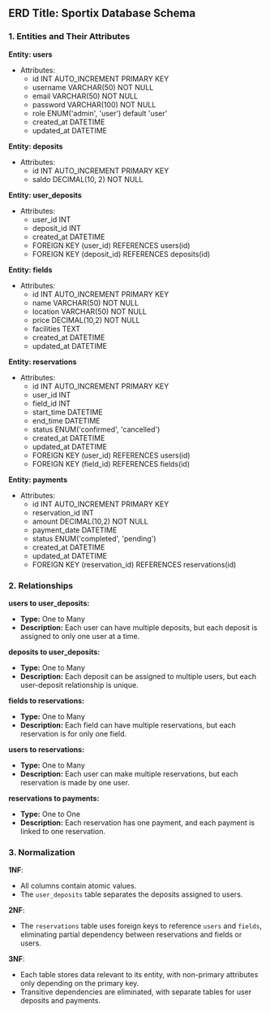 ## ERD Title: Sportix Database Schema

### 1. Entities and Their Attributes

**Entity: users**
- Attributes:
    - id INT AUTO_INCREMENT PRIMARY KEY
    - username VARCHAR(50) NOT NULL
    - email VARCHAR(50) NOT NULL
    - password VARCHAR(100) NOT NULL
    - role ENUM('admin', 'user') default 'user'
    - created_at DATETIME
    - updated_at DATETIME

**Entity: deposits**
- Attributes:
    - id INT AUTO_INCREMENT PRIMARY KEY
    - saldo DECIMAL(10, 2) NOT NULL

**Entity: user_deposits**
- Attributes:
    - user_id INT
    - deposit_id INT
    - created_at DATETIME
    - FOREIGN KEY (user_id) REFERENCES users(id)
    - FOREIGN KEY (deposit_id) REFERENCES deposits(id)

**Entity: fields**
- Attributes:
    - id INT AUTO_INCREMENT PRIMARY KEY
    - name VARCHAR(50) NOT NULL
    - location VARCHAR(50) NOT NULL
    - price DECIMAL(10,2) NOT NULL
    - facilities TEXT
    - created_at DATETIME
    - updated_at DATETIME

**Entity: reservations**
- Attributes:
    - id INT AUTO_INCREMENT PRIMARY KEY
    - user_id INT
    - field_id INT
    - start_time DATETIME
    - end_time DATETIME
    - status ENUM('confirmed', 'cancelled')
    - created_at DATETIME
    - updated_at DATETIME
    - FOREIGN KEY (user_id) REFERENCES users(id)
    - FOREIGN KEY (field_id) REFERENCES fields(id)

**Entity: payments**
- Attributes:
    - id INT AUTO_INCREMENT PRIMARY KEY
    - reservation_id INT
    - amount DECIMAL(10,2) NOT NULL
    - payment_date DATETIME
    - status ENUM('completed', 'pending')
    - created_at DATETIME
    - updated_at DATETIME
    - FOREIGN KEY (reservation_id) REFERENCES reservations(id)

### 2. Relationships

**users to user_deposits:**
- **Type:** One to Many
- **Description:** Each user can have multiple deposits, but each deposit is assigned to only one user at a time.

**deposits to user_deposits:**
- **Type:** One to Many
- **Description:** Each deposit can be assigned to multiple users, but each user-deposit relationship is unique.

**fields to reservations:**
- **Type:** One to Many
- **Description:** Each field can have multiple reservations, but each reservation is for only one field.

**users to reservations:**
- **Type:** One to Many
- **Description:** Each user can make multiple reservations, but each reservation is made by one user.

**reservations to payments:**
- **Type:** One to One
- **Description:** Each reservation has one payment, and each payment is linked to one reservation.

### 3. Normalization

**1NF**:
- All columns contain atomic values.
- The `user_deposits` table separates the deposits assigned to users.

**2NF**:
- The `reservations` table uses foreign keys to reference `users` and `fields`, eliminating partial dependency between reservations and fields or users.

**3NF**:
- Each table stores data relevant to its entity, with non-primary attributes only depending on the primary key.
- Transitive dependencies are eliminated, with separate tables for user deposits and payments.
